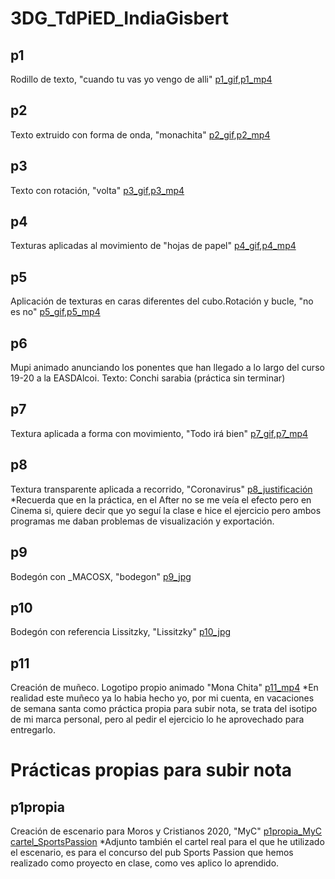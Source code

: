 # 3DG_TdPiED_IndiaGisbert

## p1
Rodillo de texto, "cuando tu vas yo vengo de alli" [p1_gif](p1.gif),[p1_mp4](p1.pm4)

## p2
Texto extruido con forma de onda, "monachita" [p2_gif](p2.gif),[p2_mp4](p2.pm4)

## p3
Texto con rotación, "volta" [p3_gif](p3.gif),[p3_mp4](p3.pm4)

## p4
Texturas aplicadas al movimiento de "hojas de papel" [p4_gif](p4.gif),[p4_mp4](p4.pm4)

## p5
Aplicación de texturas en caras diferentes del cubo.Rotación y bucle, "no es no" [p5_gif](p5.gif),[p5_mp4](p5.pm4)

## p6
Mupi animado anunciando los ponentes que han llegado a lo largo del curso 19-20 a la EASDAlcoi.
Texto: Conchi sarabia
(práctica sin terminar)

## p7
Textura aplicada a forma con movimiento, "Todo irá bien" [p7_gif](p7.gif),[p7_mp4](p7.pm4)

## p8
Textura transparente aplicada a recorrido, "Coronavirus" [p8_justificación](p8_justificación.pdf)
*Recuerda que en la práctica, en el After no se me veía el efecto pero en Cinema si, quiere decir que yo seguí la clase e hice el ejercicio pero ambos programas me daban problemas de visualización y exportación.

## p9
Bodegón con _MACOSX, "bodegon" [p9_jpg](p9.jpg)

## p10
Bodegón con referencia Lissitzky, "Lissitzky" [p10_jpg](p1o.jpg)

## p11
Creación de muñeco.
Logotipo propio animado "Mona Chita" [p11_mp4](p11.mp4)
*En realidad este muñeco ya lo habia hecho yo, por mi cuenta, en vacaciones de semana santa como práctica propia para subir nota, 
se trata del isotipo de mi marca personal, pero al pedir el ejercicio lo he aprovechado para entregarlo.

# Prácticas propias para subir nota

## p1propia
Creación de escenario para Moros y Cristianos 2020, "MyC" [p1propia_MyC](p1propia_MyC.jpg) [cartel_SportsPassion](cartel_SportsPassion.pdf)
*Adjunto también el cartel real para el que he utilizado el escenario, es para el concurso del pub Sports Passion que hemos realizado como proyecto en clase, como ves aplico lo aprendido.
